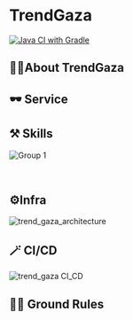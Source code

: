 # TrendGaza
[![Java CI with Gradle](https://github.com/SpringStudy1019/di/actions/workflows/gradle.yml/badge.svg)](https://github.com/SpringStudy1019/di/actions)

## 💁‍♀️About TrendGaza

## 🕶️ Service

## ⚒️ Skills
![Group 1](https://github.com/SpringStudy1019/trend_gaza/assets/46569105/c808db9c-0dd7-409d-a67c-e3eab88d36fe)

<br/>

## ⚙️Infra
![trend_gaza_architecture](https://github.com/SpringStudy1019/trend_gaza/assets/46569105/ba05e72c-b357-4915-9e25-906834247af3)


## 🪄 CI/CD
![trend_gaza CI_CD](https://github.com/SpringStudy1019/trend_gaza/assets/46569105/4908bf8e-44ec-49a5-9171-c7ceec6a4999)


## 👯‍♀️ Ground Rules
